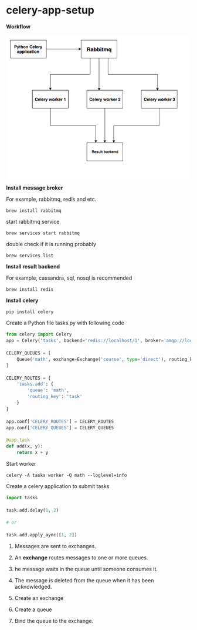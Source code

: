# celery-app-setup

**Workflow**

![workflow](https://github.com/dongliang3571/celery-app-setup/blob/master/screenshots/workflow.png?raw=true "workflow")

**Install message broker**

For example, rabbitmq, redis and etc.

```
brew install rabbitmq
```

start rabbitmq service

```
brew services start rabbitmq
```

double check if it is running probably

```
brew services list
```

**Install result backend**

For example, cassandra, sql, nosql is recommended

```
brew install redis
```

**Install celery**

```
pip install celery
```

Create a Python file tasks.py with following code

```python
from celery import Celery
app = Celery('tasks', backend='redis://localhost/1', broker='amqp://localhost:5672')

CELERY_QUEUES = [
    Queue('math', exchange=Exchange('course', type='direct'), routing_key='task'),
]

CELERY_ROUTES = {
    'tasks.add': {
        'queue': 'math',
        'routing_key': 'task'
    }
}

app.conf['CELERY_ROUTES'] = CELERY_ROUTES
app.conf['CELERY_QUEUES'] = CELERY_QUEUES

@app.task
def add(x, y):
    return x + y
```

Start worker

```
celery -A tasks worker -Q math --loglevel=info
```

Create a celery application to submit tasks

```python
import tasks

task.add.delay(1, 2)

# or

task.add.apply_aync([1, 2])
```

1. Messages are sent to exchanges.
2. An **exchange** routes messages to one or more queues.
3. he message waits in the queue until someone consumes it.
4. The message is deleted from the queue when it has been acknowledged.

1. Create an exchange
2. Create a queue
3. Bind the queue to the exchange.
